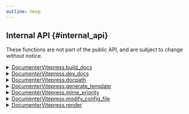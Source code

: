 ```yaml
---
outline: deep
---
```



## Internal API {#internal_api}

These functions are not part of the public API, and are subject to change without notice.


<details class='jldocstring custom-block' >
<summary><a id='DocumenterVitepress.build_docs-Tuple{String}' href='#DocumenterVitepress.build_docs-Tuple{String}'><span class="jlbinding">DocumenterVitepress.build_docs</span></a> <Badge type="info" class="jlObjectType jlMethod" text="Method" /></summary>



```julia
build_docs(builddir::String; md_output_path = ".documenter")
```


Builds the Vitepress site in the given directory.

If passing a String, pass the path to the `builddir`, i.e., `$packagepath/docs/build`.


<Badge type="info" class="source-link" text="source"><a href="https://github.com/jkrumbiegel/DocumenterVitepress.jl/blob/ceccd165d19d8aedcd10dde49a64e083ee3c79e2/src/vitepress_interface.jl#L18-L24" target="_blank" rel="noreferrer">source</a></Badge>

</details>

<details class='jldocstring custom-block' >
<summary><a id='DocumenterVitepress.dev_docs-Tuple{String}' href='#DocumenterVitepress.dev_docs-Tuple{String}'><span class="jlbinding">DocumenterVitepress.dev_docs</span></a> <Badge type="info" class="jlObjectType jlMethod" text="Method" /></summary>



```julia
dev_docs(builddir::String; md_output_path = ".documenter")
```


Runs the vitepress dev server to serve the docs built from the Markdown files (generated by `makedocs`) in the given directory.

If passing a String, pass the path to the `builddir`, i.e., `$packagepath/docs/build`.

For now, these assume that the Markdown files generated are in `$builddir/.documenter`. Work is in progress to let the user pass the config object to fix this.

::: warning Warning

This does **NOT** run `makedocs` - you have to do that yourself! Think of it as the second stage of `LiveServer.jl` for DocumenterVitepress specifically.

:::


<Badge type="info" class="source-link" text="source"><a href="https://github.com/jkrumbiegel/DocumenterVitepress.jl/blob/ceccd165d19d8aedcd10dde49a64e083ee3c79e2/src/vitepress_interface.jl#L1-L15" target="_blank" rel="noreferrer">source</a></Badge>

</details>

<details class='jldocstring custom-block' >
<summary><a id='DocumenterVitepress.docpath-Tuple{Any, Any, Any}' href='#DocumenterVitepress.docpath-Tuple{Any, Any, Any}'><span class="jlbinding">DocumenterVitepress.docpath</span></a> <Badge type="info" class="jlObjectType jlMethod" text="Method" /></summary>



```julia
docpath(file, mdfolder)
```


This function takes the filename `file`, and returns a file path in the `mdfolder` directory which has the same tree as the `src` directory.  This is used to ensure that the Markdown files are output in the correct location for Vitepress to find them.


<Badge type="info" class="source-link" text="source"><a href="https://github.com/jkrumbiegel/DocumenterVitepress.jl/blob/ceccd165d19d8aedcd10dde49a64e083ee3c79e2/src/writer.jl#L76-L81" target="_blank" rel="noreferrer">source</a></Badge>

</details>

<details class='jldocstring custom-block' >
<summary><a id='DocumenterVitepress.generate_template' href='#DocumenterVitepress.generate_template'><span class="jlbinding">DocumenterVitepress.generate_template</span></a> <Badge type="info" class="jlObjectType jlFunction" text="Function" /></summary>



```julia
generate_template(target_directory::String, package = "YourPackage")
```


Copies template files from `DocumenterVitepress.jl` to a target directory, replacing &quot;YourPackage&quot; with the specified package name in `package`.

`target` should be the directory of your package&#39;s documentation, and not its root!

Skips existing files and only updates new ones.

**Arguments**
- `target_directory`: Destination for template files.
  
- `package`: Name to replace &quot;YourPackage&quot; with, defaulting to &quot;YourPackage&quot;.
  

**Example**

```julia
generate_template(".julia/dev/MyPackage/docs", "MyPackage")
```



<Badge type="info" class="source-link" text="source"><a href="https://github.com/jkrumbiegel/DocumenterVitepress.jl/blob/ceccd165d19d8aedcd10dde49a64e083ee3c79e2/src/DocumenterVitepress.jl#L30-L48" target="_blank" rel="noreferrer">source</a></Badge>

</details>

<details class='jldocstring custom-block' >
<summary><a id='DocumenterVitepress.mime_priority' href='#DocumenterVitepress.mime_priority'><span class="jlbinding">DocumenterVitepress.mime_priority</span></a> <Badge type="info" class="jlObjectType jlFunction" text="Function" /></summary>



```julia
mime_priority(mime::MIME)::Float64
```


This function returns a priority for a given MIME type, which is used to select the best MIME type for rendering a given element.  Priority is in ascending order, i.e., 1 has more priority than 0.


<Badge type="info" class="source-link" text="source"><a href="https://github.com/jkrumbiegel/DocumenterVitepress.jl/blob/ceccd165d19d8aedcd10dde49a64e083ee3c79e2/src/writer.jl#L578-L584" target="_blank" rel="noreferrer">source</a></Badge>

</details>

<details class='jldocstring custom-block' >
<summary><a id='DocumenterVitepress.modify_config_file-NTuple{4, Any}' href='#DocumenterVitepress.modify_config_file-NTuple{4, Any}'><span class="jlbinding">DocumenterVitepress.modify_config_file</span></a> <Badge type="info" class="jlObjectType jlMethod" text="Method" /></summary>



```julia
modify_config_file(doc, settings, deploy_decision)
```


Modifies the config file located at `\$builddir/\$md_output_path/.vitepress/config.mts` to include attributes determined at runtime.

In general, the config file will contain various strings like `REPLACE_ME_DOCUMENTER_VITEPRESS` which this function will replace with content.

**Replaced config items**

Currently, this function replaces the following config items:
- Vitepress base path (`base`)
  
- Vitepress output path (`outDir`)
  
- Navbar
  
- Sidebar
  
- Title
  
- Edit link
  
- Github repo link
  
- Logo
  
- Favicon
  

**Adding new config hooks**

Simply add more elements to the `replacers` array within this function.


<Badge type="info" class="source-link" text="source"><a href="https://github.com/jkrumbiegel/DocumenterVitepress.jl/blob/ceccd165d19d8aedcd10dde49a64e083ee3c79e2/src/vitepress_config.jl#L2-L25" target="_blank" rel="noreferrer">source</a></Badge>

</details>

<details class='jldocstring custom-block' >
<summary><a id='DocumenterVitepress.render' href='#DocumenterVitepress.render'><span class="jlbinding">DocumenterVitepress.render</span></a> <Badge type="info" class="jlObjectType jlFunction" text="Function" /></summary>



```julia
render(args...)
```


This is the main entry point and recursive function to render a Documenter document to  Markdown in the Vitepress flavour.  It is called by `Documenter.build` and should not be called directly.

**Methods**

To extend this function, the general signature is:

```julia
render(io::IO, mime::MIME"text/plain", node::Documenter.MarkdownAST.Node, element::Eltype, page, doc; kwargs...)
```


where `Eltype` is the type of the `element` field of the `node` object which you care about.


<Badge type="info" class="source-link" text="source"><a href="https://github.com/jkrumbiegel/DocumenterVitepress.jl/blob/ceccd165d19d8aedcd10dde49a64e083ee3c79e2/src/writer.jl#L97-L111" target="_blank" rel="noreferrer">source</a></Badge>

</details>


